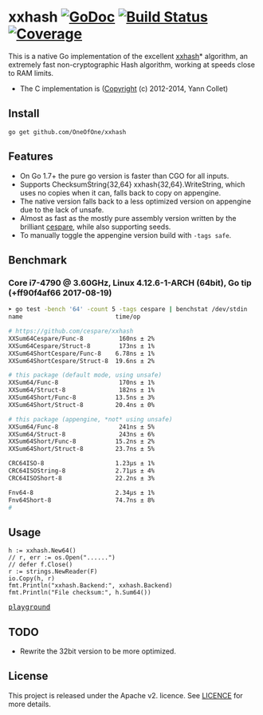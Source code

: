 # xxhash [![GoDoc](https://godoc.org/github.com/OneOfOne/xxhash?status.svg)](https://godoc.org/github.com/OneOfOne/xxhash) [![Build Status](https://travis-ci.org/OneOfOne/xxhash.svg?branch=master)](https://travis-ci.org/OneOfOne/xxhash) [![Coverage](https://gocover.io/_badge/github.com/OneOfOne/xxhash)](https://gocover.io/github.com/OneOfOne/xxhash)

This is a native Go implementation of the excellent [xxhash](https://github.com/Cyan4973/xxHash)* algorithm, an extremely fast non-cryptographic Hash algorithm, working at speeds close to RAM limits.

* The C implementation is ([Copyright](https://github.com/Cyan4973/xxHash/blob/master/LICENSE) (c) 2012-2014, Yann Collet)

## Install

	go get github.com/OneOfOne/xxhash

## Features

* On Go 1.7+ the pure go version is faster than CGO for all inputs.
* Supports ChecksumString{32,64} xxhash{32,64}.WriteString, which uses no copies when it can, falls back to copy on appengine.
* The native version falls back to a less optimized version on appengine due to the lack of unsafe.
* Almost as fast as the mostly pure assembly version written by the brilliant [cespare](https://github.com/cespare/xxhash), while also supporting seeds.
* To manually toggle the appengine version build with `-tags safe`.

## Benchmark
### Core i7-4790 @ 3.60GHz, Linux 4.12.6-1-ARCH (64bit), Go tip (+ff90f4af66 2017-08-19)

```bash
➤ go test -bench '64' -count 5 -tags cespare | benchstat /dev/stdin
name                          time/op

# https://github.com/cespare/xxhash
XXSum64Cespare/Func-8          160ns ± 2%
XXSum64Cespare/Struct-8        173ns ± 1%
XXSum64ShortCespare/Func-8    6.78ns ± 1%
XXSum64ShortCespare/Struct-8  19.6ns ± 2%

# this package (default mode, using unsafe)
XXSum64/Func-8                 170ns ± 1%
XXSum64/Struct-8               182ns ± 1%
XXSum64Short/Func-8           13.5ns ± 3%
XXSum64Short/Struct-8         20.4ns ± 0%

# this package (appengine, *not* using unsafe)
XXSum64/Func-8                 241ns ± 5%
XXSum64/Struct-8               243ns ± 6%
XXSum64Short/Func-8           15.2ns ± 2%
XXSum64Short/Struct-8         23.7ns ± 5%

CRC64ISO-8                    1.23µs ± 1%
CRC64ISOString-8              2.71µs ± 4%
CRC64ISOShort-8               22.2ns ± 3%

Fnv64-8                       2.34µs ± 1%
Fnv64Short-8                  74.7ns ± 8%
#
```

## Usage
	h := xxhash.New64()
	// r, err := os.Open("......")
	// defer f.Close()
	r := strings.NewReader(F)
	io.Copy(h, r)
	fmt.Println("xxhash.Backend:", xxhash.Backend)
	fmt.Println("File checksum:", h.Sum64())

[<kbd>playground</kbd>](http://play.golang.org/p/rhRN3RdQyd)

## TODO
* Rewrite the 32bit version to be more optimized.

## License

This project is released under the Apache v2. licence. See [LICENCE](LICENCE) for more details.
